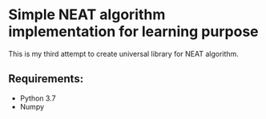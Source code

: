 # Simple NEAT algorithm implementation for learning purpose
This is my third attempt to create universal library for NEAT algorithm.

## Requirements:
* Python 3.7
* Numpy